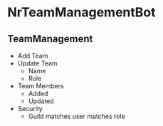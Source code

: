 # NrTeamManagementBot

## TeamManagement

- Add Team
- Update Team
  - Name
  - Role
- Team Members
  - Added
  - Updated
- Security
  - Guild matches user matches role